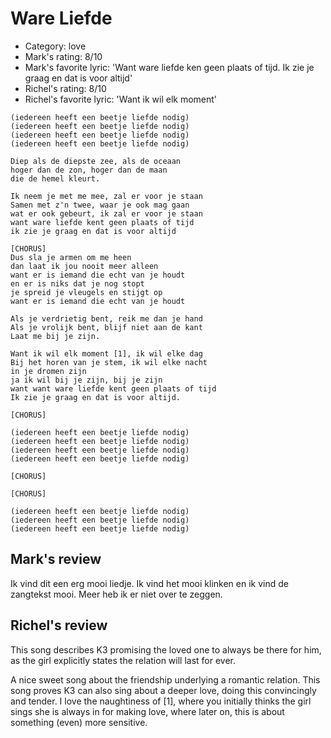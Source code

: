 # Ware Liefde

 * Category: love
 * Mark's rating: 8/10
 * Mark's  favorite lyric: 'Want ware liefde ken geen plaats of tijd. Ik zie je graag en dat is voor altijd'
 * Richel's rating: 8/10
 * Richel's favorite lyric: 'Want ik wil elk moment'


```
(iedereen heeft een beetje liefde nodig)
(iedereen heeft een beetje liefde nodig)
(iedereen heeft een beetje liefde nodig)
(iedereen heeft een beetje liefde nodig)

Diep als de diepste zee, als de oceaan
hoger dan de zon, hoger dan de maan
die de hemel kleurt.

Ik neem je met me mee, zal er voor je staan
Samen met z'n twee, waar je ook mag gaan
wat er ook gebeurt, ik zal er voor je staan
want ware liefde kent geen plaats of tijd
ik zie je graag en dat is voor altijd

[CHORUS]
Dus sla je armen om me heen
dan laat ik jou nooit meer alleen
want er is iemand die echt van je houdt
en er is niks dat je nog stopt
je spreid je vleugels en stijgt op
want er is iemand die echt van je houdt

Als je verdrietig bent, reik me dan je hand
Als je vrolijk bent, blijf niet aan de kant
Laat me bij je zijn.

Want ik wil elk moment [1], ik wil elke dag
Bij het horen van je stem, ik wil elke nacht
in je dromen zijn
ja ik wil bij je zijn, bij je zijn
want want ware liefde kent geen plaats of tijd
Ik zie je graag en dat is voor altijd.

[CHORUS]

(iedereen heeft een beetje liefde nodig)
(iedereen heeft een beetje liefde nodig)
(iedereen heeft een beetje liefde nodig)
(iedereen heeft een beetje liefde nodig)

[CHORUS]

[CHORUS]

(iedereen heeft een beetje liefde nodig)
(iedereen heeft een beetje liefde nodig)
(iedereen heeft een beetje liefde nodig)
```

## Mark's review

Ik vind dit een erg mooi liedje. Ik vind het mooi klinken en ik vind de zangtekst mooi.  Meer heb ik er niet over te zeggen.

## Richel's review

This song describes K3 promising the loved one to always be there for him, as the girl explicitly states the relation will last for ever.

A nice sweet song about the friendship underlying a romantic relation. This song proves K3 can also sing about a deeper love, 
doing this convincingly and tender. I love the naughtiness of [1], where you initially thinks the girl sings she is always in for 
making love, where later on, this is about something (even) more sensitive.
